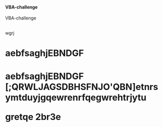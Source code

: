 #### VBA-challenge

VBA-challenge

<br>
wgrj

<h1>aebfsaghjEBNDGF<h1> 
aebfsaghjEBNDGF 
[;QRWLJAGSDBHSFNJO'QBN]etnrsymtduyjgqewrenrfqegwrehtrjytu


gretqe  2br3e
